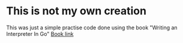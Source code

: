 # This is not my own creation
This was just a simple practise code done using the book "Writing an Interpreter In Go"
[Book link](https://interpreterbook.com/)